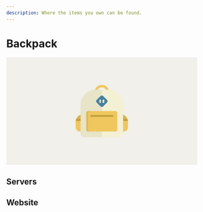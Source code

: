 ```yaml
---
description: Where the items you own can be found.
---
```


# Backpack

![](../../.gitbook/assets/backpack.png)

## Servers

## Website

